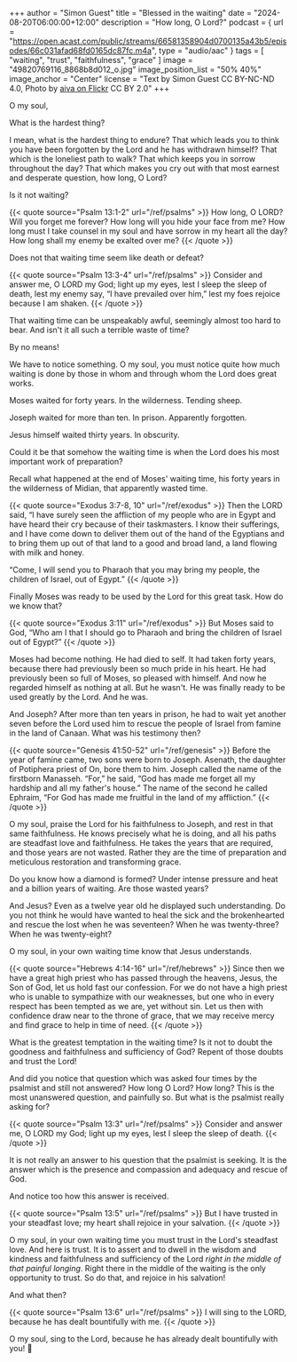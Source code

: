+++
author = "Simon Guest"
title = "Blessed in the waiting"
date = "2024-08-20T06:00:00+12:00"
description = "How long, O Lord?"
podcast = { url = "https://open.acast.com/public/streams/66581358904d0700135a43b5/episodes/66c031afad68fd0165dc87fc.m4a", type = "audio/aac" }
tags = [ "waiting", "trust", "faithfulness", "grace" ]
image = "49820769116_8868b8d012_o.jpg"
image_position_list = "50% 40%"
image_anchor = "Center"
license = "Text by Simon Guest CC BY-NC-ND 4.0, Photo by [aiva on Flickr](https://www.flickr.com/photos/aiva/49820769116/) CC BY 2.0"
+++

O my soul,

What is the hardest thing?

I mean, what is the hardest thing to endure?  That which leads you to think you have been forgotten by the Lord and he has withdrawn himself? That which is the loneliest path to walk? That which keeps you in sorrow throughout the day? That which makes you cry out with that most earnest and desperate question, how long, O Lord?

Is it not waiting?

{{< quote source="Psalm 13:1-2" url="/ref/psalms" >}}
How long, O LORD? Will you forget me forever? How long will you hide your face from me? How long must I take counsel in my soul and have sorrow in my heart all the day? How long shall my enemy be exalted over me?
{{< /quote >}}

Does not that waiting time seem like death or defeat?

{{< quote source="Psalm 13:3-4" url="/ref/psalms" >}}
Consider and answer me, O LORD my God; light up my eyes, lest I sleep the sleep of death, lest my enemy say, “I have prevailed over him,” lest my foes rejoice because I am shaken.
{{< /quote >}}

That waiting time can be unspeakably awful, seemingly almost too hard to bear. And isn't it all such a terrible waste of time?

By no means!

We have to notice something. O my soul, you must notice quite how much waiting is done by those in whom and through whom the Lord does great works.

Moses waited for forty years. In the wilderness. Tending sheep.

Joseph waited for more than ten. In prison. Apparently forgotten.

Jesus himself waited thirty years. In obscurity.

Could it be that somehow the waiting time is when the Lord does his most important work of preparation?

Recall what happened at the end of Moses' waiting time, his forty years in the wilderness of Midian, that apparently wasted time.

{{< quote source="Exodus 3:7-8, 10" url="/ref/exodus" >}}
Then the LORD said, “I have surely seen the affliction of my people who are in Egypt and have heard their cry because of their taskmasters. I know their sufferings, and I have come down to deliver them out of the hand of the Egyptians and to bring them up out of that land to a good and broad land, a land flowing with milk and honey.

“Come, I will send you to Pharaoh that you may bring my people, the children of Israel, out of Egypt.”
{{< /quote >}}

Finally Moses was ready to be used by the Lord for this great task. How do we know that?

{{< quote source="Exodus 3:11" url="/ref/exodus" >}}
But Moses said to God, “Who am I that I should go to Pharaoh and bring the children of Israel out of Egypt?”
{{< /quote >}}

Moses had become nothing. He had died to self. It had taken forty years, because there had previously been so much pride in his heart. He had previously been so full of Moses, so pleased with himself. And now he regarded himself as nothing at all. But he wasn't. He was finally ready to be used greatly by the Lord. And he was.

And Joseph? After more than ten years in prison, he had to wait yet another seven before the Lord used him to rescue the people of Israel from famine in the land of Canaan. What was his testimony then?

{{< quote source="Genesis 41:50-52" url="/ref/genesis" >}}
Before the year of famine came, two sons were born to Joseph. Asenath, the daughter of Potiphera priest of On, bore them to him. Joseph called the name of the firstborn Manasseh. “For,” he said, “God has made me forget all my hardship and all my father's house.” The name of the second he called Ephraim, “For God has made me fruitful in the land of my affliction.”⁠
{{< /quote >}}

O my soul, praise the Lord for his faithfulness to Joseph, and rest in that same faithfulness. He knows precisely what he is doing, and all his paths are steadfast love and faithfulness. He takes the years that are required, and those years are not wasted. Rather they are the time of preparation and meticulous restoration and transforming grace.

Do you know how a diamond is formed? Under intense pressure and heat and a billion years of waiting. Are those wasted years?

And Jesus? Even as a twelve year old he displayed such understanding. Do you not think he would have wanted to heal the sick and the brokenhearted and rescue the lost when he was seventeen? When he was twenty-three? When he was twenty-eight?

O my soul, in your own waiting time know that Jesus understands.

{{< quote source="Hebrews 4:14-16" url="/ref/hebrews" >}}
Since then we have a great high priest who has passed through the heavens, Jesus, the Son of God, let us hold fast our confession. For we do not have a high priest who is unable to sympathize with our weaknesses, but one who in every respect has been tempted as we are, yet without sin. Let us then with confidence draw near to the throne of grace, that we may receive mercy and find grace to help in time of need.
{{< /quote >}}

What is the greatest temptation in the waiting time? Is it not to doubt the goodness and faithfulness and sufficiency of God? Repent of those doubts and trust the Lord!

And did you notice that question which was asked four times by the psalmist and still not answered? How long O Lord? How long? This is the most unanswered question, and painfully so. But what is the psalmist really asking for?

{{< quote source="Psalm 13:3" url="/ref/psalms" >}}
Consider and answer me, O LORD my God; light up my eyes, lest I sleep the sleep of death.
{{< /quote >}}

It is not really an answer to his question that the psalmist is seeking. It is the answer which is the presence and compassion and adequacy and rescue of God.

And notice too how this answer is received.

{{< quote source="Psalm 13:5" url="/ref/psalms" >}}
But I have trusted in your steadfast love; my heart shall rejoice in your salvation.
{{< /quote >}}

O my soul, in your own waiting time you must trust in the Lord's steadfast love. And here is trust. It is to assert and to dwell in the wisdom and kindness and faithfulness and sufficiency of the Lord _right in the middle of that painful longing_. Right there in the middle of the waiting is the only opportunity to trust. So do that, and rejoice in his salvation!

And what then?

{{< quote source="Psalm 13:6" url="/ref/psalms" >}}
I will sing to the LORD, because he has dealt bountifully with me.
{{< /quote >}}

O my soul, sing to the Lord, because he has already dealt bountifully with you! 🙏
